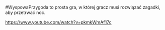 #WyspowaPrzygoda to prosta gra, w której gracz musi rozwiązać zagadki, aby przetrwać noc.


https://www.youtube.com/watch?v=pkmkWmAf17c
